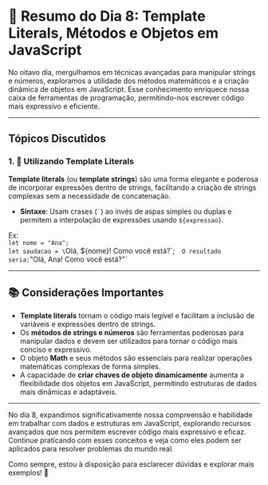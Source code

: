 # 📅 Resumo do Dia 8: Template Literals, Métodos e Objetos em JavaScript

No oitavo dia, mergulhamos em técnicas avançadas para manipular strings e números, exploramos a utilidade dos métodos matemáticos e a criação dinâmica de objetos em JavaScript. Esse conhecimento enriquece nossa caixa de ferramentas de programação, permitindo-nos escrever código mais expressivo e eficiente.

---

## Tópicos Discutidos

### 1. 💬 Utilizando Template Literals
**Template literals** (ou **template strings**) são uma forma elegante e poderosa de incorporar expressões dentro de strings, facilitando a criação de strings complexas sem a necessidade de concatenação.

- **Sintaxe**: Usam crases (`` ` ``) ao invés de aspas simples ou duplas e permitem a interpolação de expressões usando `${expressao}`.

Ex:  
`let nome = "Ana";`  
`let saudacao = \`Olá, ${nome}! Como você está?\`;`  
O resultado seria: `"Olá, Ana! Como você está?"`

---

## 📚 Considerações Importantes

- **Template literals** tornam o código mais legível e facilitam a inclusão de variáveis e expressões dentro de strings.
- Os **métodos de strings e números** são ferramentas poderosas para manipular dados e devem ser utilizados para tornar o código mais conciso e expressivo.
- O objeto **Math** e seus métodos são essenciais para realizar operações matemáticas complexas de forma simples.
- A capacidade de **criar chaves de objeto dinamicamente** aumenta a flexibilidade dos objetos em JavaScript, permitindo estruturas de dados mais dinâmicas e adaptáveis.

---

No dia 8, expandimos significativamente nossa compreensão e habilidade em trabalhar com dados e estruturas em JavaScript, explorando recursos avançados que nos permitem escrever código mais expressivo e eficaz. Continue praticando com esses conceitos e veja como eles podem ser aplicados para resolver problemas do mundo real.

Como sempre, estou à disposição para esclarecer dúvidas e explorar mais exemplos! 🚀
